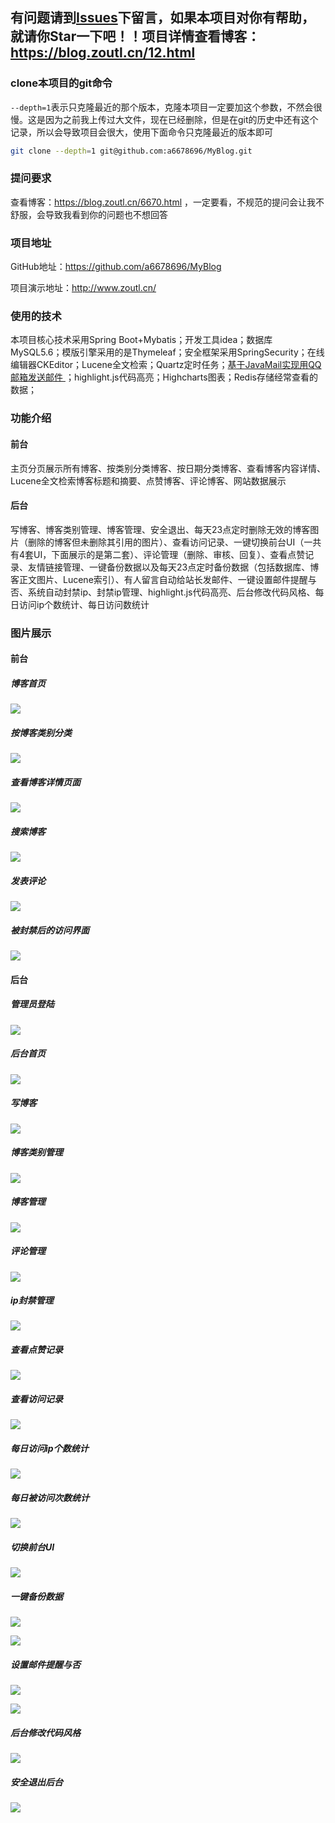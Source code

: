 ## 有问题请到[Issues](https://github.com/a6678696/MyBlog/issues)下留言，如果本项目对你有帮助，就请你Star一下吧！！项目详情查看博客：https://blog.zoutl.cn/12.html

### clone本项目的git命令

`--depth=1`表示只克隆最近的那个版本，克隆本项目一定要加这个参数，不然会很慢。这是因为之前我上传过大文件，现在已经删除，但是在git的历史中还有这个记录，所以会导致项目会很大，使用下面命令只克隆最近的版本即可

```bash
git clone --depth=1 git@github.com:a6678696/MyBlog.git
```

### 提问要求

查看博客：https://blog.zoutl.cn/6670.html ，一定要看，不规范的提问会让我不舒服，会导致我看到你的问题也不想回答

### 项目地址

GitHub地址：https://github.com/a6678696/MyBlog

项目演示地址：http://www.zoutl.cn/

### 使用的技术

本项目核心技术采用Spring Boot+Mybatis；开发工具idea；数据库 MySQL5.6；模版引擎采用的是Thymeleaf；安全框架采用SpringSecurity；在线编辑器CKEditor；Lucene全文检索；Quartz定时任务；[基于JavaMail实现用QQ邮箱发送邮件 ](https://blog.zoutl.cn/64.html)；highlight.js代码高亮；Highcharts图表；Redis存储经常查看的数据；

### 功能介绍

#### 前台

主页分页展示所有博客、按类别分类博客、按日期分类博客、查看博客内容详情、Lucene全文检索博客标题和摘要、点赞博客、评论博客、网站数据展示

#### 后台

写博客、博客类别管理、博客管理、安全退出、每天23点定时删除无效的博客图片（删除的博客但未删除其引用的图片）、查看访问记录、一键切换前台UI（一共有4套UI，下面展示的是第二套）、评论管理（删除、审核、回复）、查看点赞记录、友情链接管理、一键备份数据以及每天23点定时备份数据（包括数据库、博客正文图片、Lucene索引）、有人留言自动给站长发邮件、一键设置邮件提醒与否、系统自动封禁ip、封禁ip管理、highlight.js代码高亮、后台修改代码风格、每日访问ip个数统计、每日访问数统计

### 图片展示

#### 前台

##### 博客首页

![](https://image.zoutl.cn/hexo-blog/blogImage/2021-12-08%20185508.png)

##### 按博客类别分类

![](https://image.zoutl.cn/hexo-blog/blogImage/2021-12-08%20185641.png)

##### 查看博客详情页面

![](https://image.zoutl.cn/hexo-blog/blogImage/2021-12-08%20185717.png)

##### 搜索博客

![](https://image.zoutl.cn/hexo-blog/blogImage/2021-12-08%20185747.png)

##### 发表评论

![](https://image.zoutl.cn/hexo-blog/blogImage/2021-12-08%20190149.png)

##### 被封禁后的访问界面

![](https://image.zoutl.cn/hexo-blog/blogImage/20210517043817.jpg)

#### 后台

##### 管理员登陆

![](https://image.zoutl.cn/hexo-blog/blogImage/20201010194641.jpg)

##### 后台首页

![](https://image.zoutl.cn/hexo-blog/blogImage/20210517052031.jpg)

##### 写博客

![](https://image.zoutl.cn/hexo-blog/blogImage/20201010194739.jpg)

##### 博客类别管理

![](https://image.zoutl.cn/hexo-blog/blogImage/20210327113716.jpg)

##### 博客管理

![](https://image.zoutl.cn/hexo-blog/blogImage/20210327113728.jpg)

##### 评论管理

![](https://image.zoutl.cn/hexo-blog/blogImage/20210205223758.jpg)

##### ip封禁管理

![](https://image.zoutl.cn/hexo-blog/blogImage/20210517043724.jpg)

##### 查看点赞记录

![](https://image.zoutl.cn/hexo-blog/blogImage/20210205223820.jpg)

##### 查看访问记录

![](https://image.zoutl.cn/hexo-blog/blogImage/20201022013413.jpg)

##### 每日访问ip个数统计

![](https://image.zoutl.cn/hexo-blog/blogImage/20210609231205.jpg)

##### 每日被访问次数统计

![](https://image.zoutl.cn/hexo-blog/blogImage/2021-12-08%20190728.png)

##### 切换前台UI

![](https://image.zoutl.cn/hexo-blog/blogImage/20210203150340.jpg)

##### 一键备份数据

![](https://image.zoutl.cn/hexo-blog/blogImage/20210516231054.jpg)

![](https://image.zoutl.cn/hexo-blog/blogImage/20210516231105.jpg)

##### 设置邮件提醒与否

![](https://image.zoutl.cn/hexo-blog/blogImage/20210516231217.jpg)

![](https://image.zoutl.cn/hexo-blog/blogImage/20210516231228.jpg)

##### 后台修改代码风格

![](https://image.zoutl.cn/hexo-blog/blogImage/20210531042558.jpg)

##### 安全退出后台

![](https://image.zoutl.cn/hexo-blog/blogImage/20201010194904.jpg)

